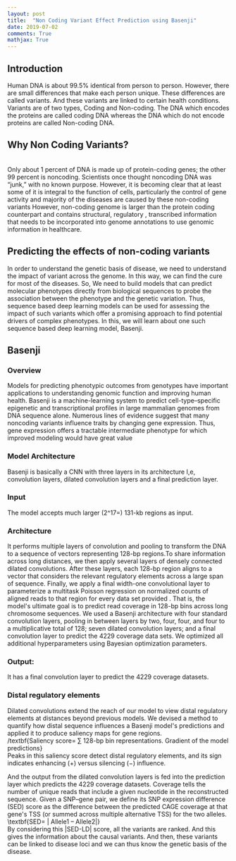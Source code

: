 ```yaml
---
layout: post
title:  "Non Coding Variant Effect Prediction using Basenji"
date: 2019-07-02
comments: True
mathjax: True
---
```

<h2>Introduction</h2>
Human DNA is about 99.5% identical from person to person. However, there are small differences that make each person unique. These differences are called variants. And these variants are linked to certain health conditions.
Variants are of two types, Coding and Non-coding. The DNA which encodes the proteins are called coding DNA whereas the DNA which do not encode proteins are called Non-coding DNA.

<h2>Why Non Coding Variants?</h2>
<br>Only about 1 percent of DNA is made up of protein-coding genes; the other 99 percent is noncoding. Scientists once thought noncoding DNA was “junk,” with no known purpose. However, it is becoming clear that at least some of it is integral to the function of cells, particularly the control of gene activity and majority of the diseases are caused by these non-coding variants
However, non-coding genome is larger than the protein coding counterpart and contains structural, regulatory , transcribed information that needs to be incorporated into genome annotations to use genomic information in healthcare.

<h2>Predicting the effects of non-coding variants</h2>
In order to understand the genetic basis of disease, we need to understand the impact of variant across the genome. In this way, we can find the cure for most of the diseases. 
So, We need to build models that can predict molecular phenotypes directly from biological sequences to probe the association between the  phenotype and the genetic variation.
Thus, sequence based deep learning models can be used for assessing the impact of such variants which offer a promising approach to find potential drivers of complex phenotypes.
In this, we will learn about one such sequence based deep learning model, Basenji.

<h2>Basenji</h2>
<h3>Overview</h3>
Models for predicting phenotypic outcomes from genotypes have important applications to understanding genomic function and improving human health. Basenji is a machine-learning system to predict cell-type–specific epigenetic and transcriptional profiles in large mammalian genomes from DNA sequence alone.
Numerous lines of evidence suggest that many noncoding variants influence traits by changing gene expression. Thus, gene expression offers a tractable intermediate phenotype for which improved modeling would have great value

<h3>Model Architecture</h3>
Basenji is basically a CNN with three layers in its architecture I,e, convolution layers, dilated convolution layers and a final prediction layer.

<h3>Input</h3>
The model accepts much larger (2^17=) 131-kb regions as input.

<h3>Architecture</h3>
It performs multiple layers of convolution and pooling to transform the DNA to a sequence of vectors representing 128-bp regions.To share information across long distances, we then apply several layers of densely connected dilated convolutions. After these layers, each 128-bp region aligns to a vector that considers the relevant regulatory elements across a large span of sequence. Finally, we apply a final width-one convolutional layer to parameterize a multitask Poisson regression on normalized counts of aligned reads to that region for every data set provided . That is, the model's ultimate goal is to predict read coverage in 128-bp bins across long chromosome sequences.
We used a Basenji architecture with four standard convolution layers, pooling in between layers by two, four, four, and four to a multiplicative total of 128; seven dilated convolution layers; and a final convolution layer to predict the 4229 coverage data sets. We optimized all additional hyperparameters using Bayesian optimization parameters.

<h3>Output:</h3>
It has a final convolution layer to predict the 4229 coverage datasets.

<h3>Distal regulatory elements</h3>
Dilated convolutions extend the reach of our model to view distal regulatory elements at distances beyond previous models. We devised a method to quantify how distal sequence influences a Basenji model's predictions and applied it to produce saliency maps for gene regions. 
 <br> /textbf{Saliency score= ∑ 128-bp bin representations. Gradient of the model predictions}
<br>Peaks in this saliency score detect distal regulatory elements, and its sign indicates enhancing (+) versus silencing (−) influence.

And the output from the dilated convolution layers is fed into the prediction layer which predicts the 4229 coverage datasets. Coverage tells the number of unique reads that include a given nucleotide in the reconstructed sequence.
Given a SNP–gene pair, we define its SNP expression difference (SED) score as the difference between the predicted CAGE coverage at that gene's TSS (or summed across multiple alternative TSS) for the two alleles.
                          \textbf{SED= | Allele1 – Allele2|}
<br>By considering this |SED-LD| score, all the variants are ranked. And this gives the information about the causal variants. And then, these variants can be linked to disease loci and we can thus know the genetic basis of the disease.



